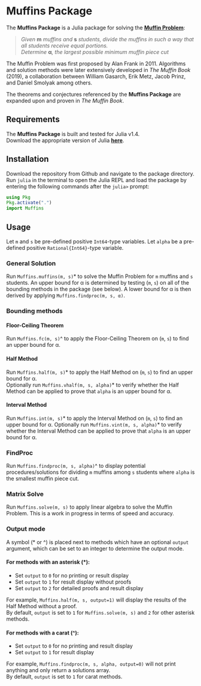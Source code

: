 # Muffins Package
The **Muffins Package** is a Julia package for solving the **[Muffin Problem](https://www.cs.umd.edu/users/gasarch/MUFFINS/muffins.html)**:
> *Given* __m__ *muffins and* __s__ *students, divide the muffins in such a way that all students receive equal portions.  
> Determine* __α__*, the largest possible minimum muffin piece cut*

The Muffin Problem was first proposed by Alan Frank in 2011. Algorithms and solution methods were later extensively developed in *The Muffin Book* (2019), a collaboration between William Gasarch, Erik Metz, Jacob Prinz, and Daniel Smolyak among others.

The theorems and conjectures referenced by the **Muffins Package** are expanded upon and proven in *The Muffin Book*.

## Requirements
The **Muffins Package** is built and tested for Julia v1.4.  
Download the appropriate version of Julia **[here](https://julialang.org/downloads/)**.

## Installation
<!--- Installation instructions subject to change - will soon incorporate Pkg.add() -->
Download the repository from Github and navigate to the package directory.  
Run `julia` in the terminal to open the Julia REPL and load the package by entering the following commands after the `julia>` prompt:

```julia
using Pkg
Pkg.activate(".")
import Muffins
```

## Usage
Let `m` and `s` be pre-defined positive `Int64`-type variables. Let `alpha` be a pre-defined positive `Rational{Int64}`-type variable.

### General Solution
Run `Muffins.muffins(m, s)`* to solve the Muffin Problem for `m` muffins and `s` students. An upper bound for α is determined by testing (`m`, `s`) on all of the bounding methods in the package (see below). A lower bound for α is then derived by applying `Muffins.findproc(m, s, α)`.

### Bounding methods
#### Floor-Ceiling Theorem
Run `Muffins.fc(m, s)`^ to apply the Floor-Ceiling Theorem on (`m`, `s`) to find an upper bound for α.

#### Half Method
Run `Muffins.half(m, s)`* to apply the Half Method on (`m`, `s`) to find an upper bound for α.  
Optionally run `Muffins.vhalf(m, s, alpha)`* to verify whether the Half Method can be applied to prove that `alpha` is an upper bound for α.

#### Interval Method
Run `Muffins.int(m, s)`* to apply the Interval Method on (`m`, `s`) to find an upper bound for α.
Optionally run `Muffins.vint(m, s, alpha)`* to verify whether the Interval Method can be applied to prove that `alpha` is an upper bound for α.

<!--- More method documentation to come -->

### FindProc
Run `Muffins.findproc(m, s, alpha)`^ to display potential procedures/solutions for dividing `m` muffins among `s` students where `alpha` is the smallest muffin piece cut.

### Matrix Solve
Run `Muffins.solve(m, s)` to apply linear algebra to solve the Muffin Problem. This is a work in progress in terms of speed and accuracy.

### Output mode
A symbol (* or ^) is placed next to methods which have an optional `output` argument, which can be set to an integer to determine the output mode.  

#### For methods with an asterisk (*):  
+ Set `output` to `0` for no printing or result display
+ Set `output` to `1` for result display without proofs
+ Set `output` to `2` for detailed proofs and result display  

For example, `Muffins.half(m, s, output=1)` will display the results of the Half Method without a proof.  
By default, `output` is set to `1` for `Muffins.solve(m, s)` and `2` for other asterisk methods.

#### For methods with a carat (^):
+ Set `output` to `0` for no printing and result display
+ Set `output` to `1` for result display

For example, `Muffins.findproc(m, s, alpha, output=0)` will not print anything and only return a solutions array.  
By default, `output` is set to `1` for carat methods.

